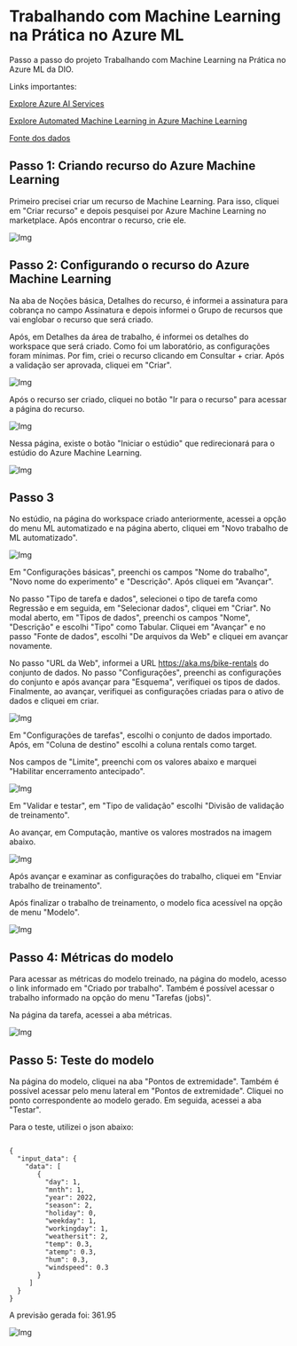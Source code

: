 # Trabalhando com Machine Learning na Prática no Azure ML

Passo a passo do projeto Trabalhando com Machine Learning na Prática no Azure ML da DIO.

Links importantes:

[Explore Azure AI Services](https://microsoftlearning.github.io/mslearn-ai-fundamentals/Instructions/Labs/02-content-safety.html)

[Explore Automated Machine Learning in Azure Machine Learning](https://microsoftlearning.github.io/mslearn-ai-fundamentals/Instructions/Labs/01-machine-learning.html)

[Fonte dos dados](https://aka.ms/bike-rentals)

## Passo 1: Criando recurso do Azure Machine Learning

Primeiro precisei criar um recurso de Machine Learning. Para isso, cliquei em "Criar recurso" e depois pesquisei por Azure Machine Learning no marketplace. Após encontrar o recurso, crie ele.

![Img](./imgs/img1.gif)

## Passo 2: Configurando o recurso do Azure Machine Learning

Na aba de Noções básica, Detalhes do recurso, é informei a assinatura para cobrança no campo Assinatura e depois informei o Grupo de recursos que vai englobar o recurso que será criado.

Após, em Detalhes da área de trabalho, é informei os detalhes do workspace que será criado. Como foi um laboratório, as configurações foram mínimas. Por fim, criei o recurso clicando em Consultar + criar. Após a validação ser aprovada, cliquei em "Criar".

![Img](./imgs/img2.png)

Após o recurso ser criado, cliquei no botão "Ir para o recurso" para acessar a página do recurso.

![Img](./imgs/img3.png)

Nessa página, existe o botão "Iniciar o estúdio" que redirecionará para o estúdio do Azure Machine Learning.

![Img](./imgs/img4.png)

## Passo 3

No estúdio, na página do workspace criado anteriormente, acessei a opção do menu ML automatizado e na página aberto, cliquei em "Novo trabalho de ML automatizado".

![Img](./imgs/img5.gif)

Em "Configurações básicas", preenchi os campos "Nome do trabalho", "Novo nome do experimento" e "Descrição". Após cliquei em "Avançar".

No passo "Tipo de tarefa e dados", selecionei o tipo de tarefa como Regressão e em seguida, em "Selecionar dados", cliquei em "Criar". No modal aberto, em "Tipos de dados", preenchi os campos "Nome", "Descrição" e escolhi "Tipo" como Tabular. Cliquei em "Avançar" e no passo "Fonte de dados", escolhi "De arquivos da Web" e cliquei em avançar novamente.

No passo "URL da Web", informei a URL https://aka.ms/bike-rentals do conjunto de dados. No passo "Configurações", preenchi as configurações do conjunto e após avançar para "Esquema", verifiquei os tipos de dados. Finalmente, ao avançar, verifiquei as configurações criadas para o ativo de dados e cliquei em criar.

![Img](./imgs/img6.gif)

Em "Configurações de tarefas", escolhi o conjunto de dados importado. Após, em "Coluna de destino" escolhi a coluna rentals como target.

Nos campos de "Limite", preenchi com os valores abaixo e marquei "Habilitar encerramento antecipado".

![Img](./imgs/img7.png)

Em "Validar e testar", em "Tipo de validação" escolhi "Divisão de validação de treinamento".

Ao avançar, em Computação, mantive os valores mostrados na imagem abaixo.

![Img](./imgs/img8.png)

Após avançar e examinar as configurações do trabalho, cliquei em "Enviar trabalho de treinamento".

Após finalizar o trabalho de treinamento, o modelo fica acessível na opção de menu "Modelo".

![Img](./imgs/img9.png)

## Passo 4: Métricas do modelo

Para acessar as métricas do modelo treinado, na página do modelo, acesso o link informado em "Criado por trabalho". Também é possível acessar o trabalho informado na opção do menu "Tarefas (jobs)".

Na página da tarefa, acessei a aba métricas.

![Img](./imgs/img10.gif)

## Passo 5: Teste do modelo

Na página do modelo, cliquei na aba "Pontos de extremidade". Também é possível acessar pelo menu lateral em "Pontos de extremidade". Cliquei no ponto correspondente ao modelo gerado. Em seguida, acessei a aba "Testar".

Para o teste, utilizei o json abaixo:

<code>
{
  "input_data": {
    "data": [
       {
         "day": 1,
         "mnth": 1,   
         "year": 2022,
         "season": 2,
         "holiday": 0,
         "weekday": 1,
         "workingday": 1,
         "weathersit": 2, 
         "temp": 0.3, 
         "atemp": 0.3,
         "hum": 0.3,
         "windspeed": 0.3 
       }
     ]
  }
}
</code>

A previsão gerada foi: 361.95

![Img](./imgs/img11.png)
